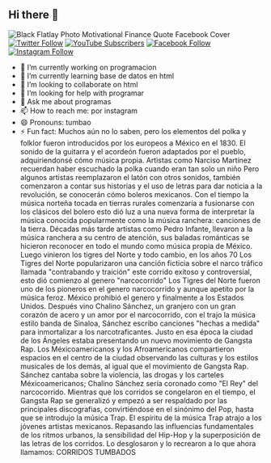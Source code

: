 ## Hi there 👋
![Black Flatlay Photo Motivational Finance Quote Facebook Cover](https://github.com/user-attachments/assets/d87cb041-de13-452c-9e14-fa3ebc953487) 
[![Twitter Follow](https://img.shields.io/twitter/follow/jafetsantos0?style=social)](https://twitter.com/jafetsantos0)
[![YouTube Subscribers](https://img.shields.io/youtube/channel/subscribers/UCTYtyUOMN1PltK-oG8VT4Ug?style=social)](https://www.youtube.com/channel/maldonadoamaury)
[![Facebook Follow](https://img.shields.io/badge/Facebook-Follow-blue?style=social&logo=facebook)](https://www.facebook.com/jafet.santos.52)
[![Instagram Follow](https://img.shields.io/badge/Instagram-Follow-purple?style=social&logo=instagram)](https://www.instagram.com/santosjafetisai777)




- 🔭 I’m currently working on programacion
- 🌱 I’m currently learning base de datos en html
- 👯 I’m looking to collaborate on html
- 🤔 I’m looking for help with programar
- 💬 Ask me about programas
- 📫 How to reach me: por instagram
- 😄 Pronouns: tumbao
- ⚡ Fun fact: Muchos aún no lo saben, pero los elementos del polka y folklor fueron introducidos por los europeos a México en el 1830. El sonido de la guitarra y el acordeón fueron adaptados por el pueblo, adquiriendonsé cómo música propia. Artistas como Narciso Martínez recuerdan haber escuchado la polka cuando eran tan solo un niño Pero algunos artistas reemplazaron el latón con otros sonidos, también comenzaron a contar sus historias y el uso de letras para dar noticia a la revolución, se conocerán cómo boleros mexicanos.
Con el tiempo la música norteña tocada en tierras rurales comenzaría a fusionarse con los clásicos del bolero esto dió luz a una nueva forma de interpretar la música conocida popularmente como la música ranchera: canciones de la tierra.
Décadas más tarde artistas como Pedro Infante, llevaron a la música ranchera a su centro de atención, sus baladas románticas se hicieron reconocer en todo el mundo como música propia de México.
Luego vinieron los tigres del Norte y todo cambio, en los años 70 Los Tigres del Norte popularizaron una canción ficticia sobre el narco tráfico llamada "contrabando y traición" este corrido exitoso y controversial, esto dió comienzo al genero "narcocorrido" Los Tigres del Norte fueron uno de los pioneros en el genero narcocorrido y aunque apetito por la música feroz. México prohibió el genero y finalmente a los Estados Unidos.
Después vino Chalino Sánchez, un granjero con un gran corazón de acero y un amor por el narcocorrido, con el trajo la música estilo banda de Sinaloa, Sánchez escribo canciones "hechas a medida" para inmortalizar a los narcotraficantes.
Justo en esa época la ciudad de los Ángeles estaba presentando un nuevo movimiento de Gangsta Rap.
Los Méxicoamericanos y los Afroamericanos compartieron espacios en el centro de la ciudad observando las culturas y los estilos musicales de los demás, al igual que el movimiento de Gangsta Rap. Sánchez cantaba sobre la violencia, las drogas y los carteles Méxicoamericanos; Chalino Sánchez sería coronado como "El Rey" del narcocorrido.
Mientras que los corridos se congelaron en el tiempo, el Gangsta Rap se generalizó y empezó a ser respaldado por las principales discografias, convirtiéndose en el sinónimo del Pop, hasta que se introdujo la música Trap.
El espíritu de la música Trap atrajo a los jóvenes artistas mexicanos. Repasando las influencias fundamentales de los ritmos urbanos, la sensibilidad del Hip-Hop y la superposición de las letras de los corridos.
Lo desglosaron y lo recrearon a lo que ahora llamamos: CORRIDOS TUMBADOS
